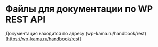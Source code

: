 # Файлы для документации по WP REST API

Документация находится по адресу (wp-kama.ru/handbook/rest)[https://wp-kama.ru/handbook/rest]
